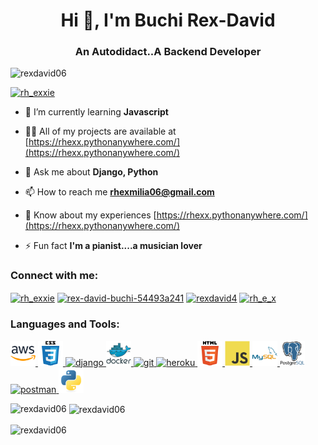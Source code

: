 <h1 align="center">Hi 👋, I'm Buchi Rex-David</h1>
<h3 align="center">An Autodidact..A Backend Developer</h3>

<p align="left"> <img src="https://komarev.com/ghpvc/?username=rexdavid06&label=Profile%20views&color=0e75b6&style=flat" alt="rexdavid06" /> </p>

<p align="left"> <a href="https://twitter.com/rh_exxie" target="blank"><img src="https://img.shields.io/twitter/follow/rh_exxie?logo=twitter&style=for-the-badge" alt="rh_exxie" /></a> </p>

- 🌱 I’m currently learning **Javascript**

- 👨‍💻 All of my projects are available at [https://rhexx.pythonanywhere.com/](https://rhexx.pythonanywhere.com/)

- 💬 Ask me about **Django, Python**

- 📫 How to reach me **rhexmilia06@gmail.com**

- 📄 Know about my experiences [https://rhexx.pythonanywhere.com/](https://rhexx.pythonanywhere.com/)

- ⚡ Fun fact **I'm a pianist....a musician lover**

<h3 align="left">Connect with me:</h3>
<p align="left">
<a href="https://twitter.com/rh_exxie" target="blank"><img align="center" src="https://raw.githubusercontent.com/rahuldkjain/github-profile-readme-generator/master/src/images/icons/Social/twitter.svg" alt="rh_exxie" height="30" width="40" /></a>
<a href="https://linkedin.com/in/rex-david-buchi-54493a241" target="blank"><img align="center" src="https://raw.githubusercontent.com/rahuldkjain/github-profile-readme-generator/master/src/images/icons/Social/linked-in-alt.svg" alt="rex-david-buchi-54493a241" height="30" width="40" /></a>
<a href="https://fb.com/rexdavid4" target="blank"><img align="center" src="https://raw.githubusercontent.com/rahuldkjain/github-profile-readme-generator/master/src/images/icons/Social/facebook.svg" alt="rexdavid4" height="30" width="40" /></a>
<a href="https://instagram.com/rh_e_x" target="blank"><img align="center" src="https://raw.githubusercontent.com/rahuldkjain/github-profile-readme-generator/master/src/images/icons/Social/instagram.svg" alt="rh_e_x" height="30" width="40" /></a>
</p>

<h3 align="left">Languages and Tools:</h3>
<p align="left"> <a href="https://aws.amazon.com" target="_blank" rel="noreferrer"> <img src="https://raw.githubusercontent.com/devicons/devicon/master/icons/amazonwebservices/amazonwebservices-original-wordmark.svg" alt="aws" width="40" height="40"/> </a> <a href="https://www.w3schools.com/css/" target="_blank" rel="noreferrer"> <img src="https://raw.githubusercontent.com/devicons/devicon/master/icons/css3/css3-original-wordmark.svg" alt="css3" width="40" height="40"/> </a> <a href="https://www.djangoproject.com/" target="_blank" rel="noreferrer"> <img src="https://cdn.worldvectorlogo.com/logos/django.svg" alt="django" width="40" height="40"/> </a> <a href="https://www.docker.com/" target="_blank" rel="noreferrer"> <img src="https://raw.githubusercontent.com/devicons/devicon/master/icons/docker/docker-original-wordmark.svg" alt="docker" width="40" height="40"/> </a> <a href="https://git-scm.com/" target="_blank" rel="noreferrer"> <img src="https://www.vectorlogo.zone/logos/git-scm/git-scm-icon.svg" alt="git" width="40" height="40"/> </a> <a href="https://heroku.com" target="_blank" rel="noreferrer"> <img src="https://www.vectorlogo.zone/logos/heroku/heroku-icon.svg" alt="heroku" width="40" height="40"/> </a> <a href="https://www.w3.org/html/" target="_blank" rel="noreferrer"> <img src="https://raw.githubusercontent.com/devicons/devicon/master/icons/html5/html5-original-wordmark.svg" alt="html5" width="40" height="40"/> </a> <a href="https://developer.mozilla.org/en-US/docs/Web/JavaScript" target="_blank" rel="noreferrer"> <img src="https://raw.githubusercontent.com/devicons/devicon/master/icons/javascript/javascript-original.svg" alt="javascript" width="40" height="40"/> </a> <a href="https://www.mysql.com/" target="_blank" rel="noreferrer"> <img src="https://raw.githubusercontent.com/devicons/devicon/master/icons/mysql/mysql-original-wordmark.svg" alt="mysql" width="40" height="40"/> </a> <a href="https://www.postgresql.org" target="_blank" rel="noreferrer"> <img src="https://raw.githubusercontent.com/devicons/devicon/master/icons/postgresql/postgresql-original-wordmark.svg" alt="postgresql" width="40" height="40"/> </a> <a href="https://postman.com" target="_blank" rel="noreferrer"> <img src="https://www.vectorlogo.zone/logos/getpostman/getpostman-icon.svg" alt="postman" width="40" height="40"/> </a> <a href="https://www.python.org" target="_blank" rel="noreferrer"> <img src="https://raw.githubusercontent.com/devicons/devicon/master/icons/python/python-original.svg" alt="python" width="40" height="40"/> </a> </p>

<p><img align="left" src="https://github-readme-stats.vercel.app/api/top-langs?username=rexdavid06&show_icons=true&locale=en&layout=compact" alt="rexdavid06" /></p>

<p>&nbsp;<img align="center" src="https://github-readme-stats.vercel.app/api?username=rexdavid06&show_icons=true&locale=en" alt="rexdavid06" /></p>

<p><img align="center" src="https://github-readme-streak-stats.herokuapp.com/?user=rexdavid06&" alt="rexdavid06" /></p>
